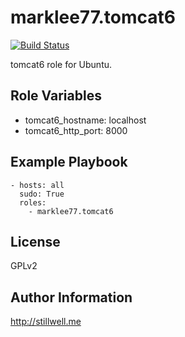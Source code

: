 marklee77.tomcat6
=================

[![Build Status](https://travis-ci.org/marklee77/ansible-role-tomcat6.svg?branch=master)](https://travis-ci.org/marklee77/ansible-role-tomcat6)

tomcat6 role for Ubuntu.

Role Variables
--------------

- tomcat6_hostname: localhost
- tomcat6_http_port: 8000

Example Playbook
----------------

    - hosts: all
      sudo: True
      roles:
        - marklee77.tomcat6

License
-------

GPLv2

Author Information
------------------

http://stillwell.me
